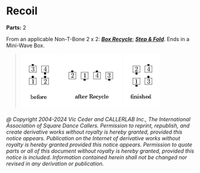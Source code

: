 
# Recoil
**Parts:** 2  

From an applicable Non-T-Bone 2 x 2:
***[Box Recycle](../c1/recycle.md)***;
***[Step & Fold](../c1/step_and_fold.md)***.
Ends in a Mini-Wave Box.

> 
> ![alt](recoil-1.png)
> ![alt](recoil-2.png)
> ![alt](recoil-3.png)
>

###### @ Copyright 2004-2024 Vic Ceder and CALLERLAB Inc., The International Association of Square Dance Callers. Permission to reprint, republish, and create derivative works without royalty is hereby granted, provided this notice appears. Publication on the Internet of derivative works without royalty is hereby granted provided this notice appears. Permission to quote parts or all of this document without royalty is hereby granted, provided this notice is included. Information contained herein shall not be changed nor revised in any derivation or publication.
